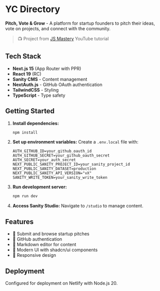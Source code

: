 # YC Directory

**Pitch, Vote & Grow** - A platform for startup founders to pitch their ideas, vote on projects, and connect with the community.

> 📺 Project from [JS Mastery](https://www.youtube.com/@javascriptmastery) YouTube tutorial

## Tech Stack

- **Next.js 15** (App Router with PPR)
- **React 19** (RC)
- **Sanity CMS** - Content management
- **NextAuth.js** - GitHub OAuth authentication
- **TailwindCSS** - Styling
- **TypeScript** - Type safety

## Getting Started

1. **Install dependencies:**

   ```bash
   npm install
   ```

2. **Set up environment variables:**
   Create a `.env.local` file with:

   ```env
   AUTH_GITHUB_ID=your_github_oauth_id
   AUTH_GITHUB_SECRET=your_github_oauth_secret
   AUTH_SECRET=your_auth_secret
   NEXT_PUBLIC_SANITY_PROJECT_ID=your_sanity_project_id
   NEXT_PUBLIC_SANITY_DATASET=production
   NEXT_PUBLIC_SANITY_API_VERSION="vX"
   SANITY_WRITE_TOKEN=your_sanity_write_token
   ```

3. **Run development server:**

   ```bash
   npm run dev
   ```

4. **Access Sanity Studio:**
   Navigate to `/studio` to manage content.

## Features

- 🚀 Submit and browse startup pitches
- 👤 GitHub authentication
- 📝 Markdown editor for content
- 🎨 Modern UI with shadcn/ui components
- 📱 Responsive design

## Deployment

Configured for deployment on Netlify with Node.js 20.
